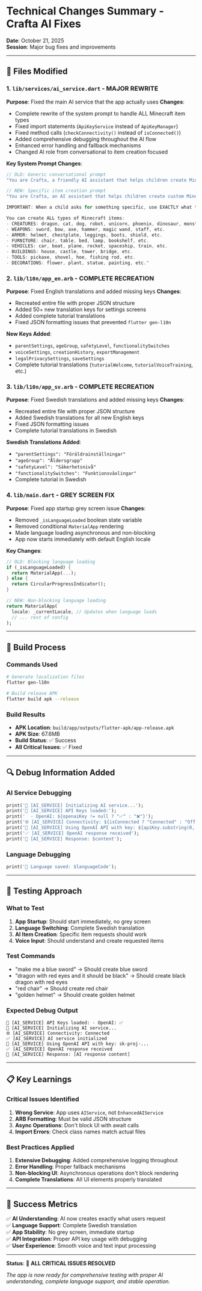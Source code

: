# Technical Changes Summary - Crafta AI Fixes
**Date**: October 21, 2025  
**Session**: Major bug fixes and improvements

---

## 🔧 **Files Modified**

### 1. `lib/services/ai_service.dart` - **MAJOR REWRITE**
**Purpose**: Fixed the main AI service that the app actually uses
**Changes**:
- Complete rewrite of the system prompt to handle ALL Minecraft item types
- Fixed import statements (`ApiKeyService` instead of `ApiKeyManager`)
- Fixed method calls (`checkConnectivity()` instead of `isConnected()`)
- Added comprehensive debugging throughout the AI flow
- Enhanced error handling and fallback mechanisms
- Changed AI role from conversational to item creation focused

**Key System Prompt Changes**:
```dart
// OLD: Generic conversational prompt
"You are Crafta, a friendly AI assistant that helps children create Minecraft items..."

// NEW: Specific item creation prompt
"You are Crafta, an AI assistant that helps children create custom Minecraft items through natural language.

IMPORTANT: When a child asks for something specific, use EXACTLY what they ask for.

You can create ALL types of Minecraft items:
- CREATURES: dragon, cat, dog, robot, unicorn, phoenix, dinosaur, monster, etc.
- WEAPONS: sword, bow, axe, hammer, magic wand, staff, etc.
- ARMOR: helmet, chestplate, leggings, boots, shield, etc.
- FURNITURE: chair, table, bed, lamp, bookshelf, etc.
- VEHICLES: car, boat, plane, rocket, spaceship, train, etc.
- BUILDINGS: house, castle, tower, bridge, etc.
- TOOLS: pickaxe, shovel, hoe, fishing rod, etc.
- DECORATIONS: flower, plant, statue, painting, etc."
```

### 2. `lib/l10n/app_en.arb` - **COMPLETE RECREATION**
**Purpose**: Fixed English translations and added missing keys
**Changes**:
- Recreated entire file with proper JSON structure
- Added 50+ new translation keys for settings screens
- Added complete tutorial translations
- Fixed JSON formatting issues that prevented `flutter gen-l10n`

**New Keys Added**:
- `parentSettings`, `ageGroup`, `safetyLevel`, `functionalitySwitches`
- `voiceSettings`, `creationHistory`, `exportManagement`
- `legalPrivacySettings`, `saveSettings`
- Complete tutorial translations (`tutorialWelcome`, `tutorialVoiceTraining`, etc.)

### 3. `lib/l10n/app_sv.arb` - **COMPLETE RECREATION**
**Purpose**: Fixed Swedish translations and added missing keys
**Changes**:
- Recreated entire file with proper JSON structure
- Added Swedish translations for all new English keys
- Fixed JSON formatting issues
- Complete tutorial translations in Swedish

**Swedish Translations Added**:
- `"parentSettings": "Föräldrainställningar"`
- `"ageGroup": "Åldersgrupp"`
- `"safetyLevel": "Säkerhetsnivå"`
- `"functionalitySwitches": "Funktionsväxlingar"`
- Complete tutorial in Swedish

### 4. `lib/main.dart` - **GREY SCREEN FIX**
**Purpose**: Fixed app startup grey screen issue
**Changes**:
- Removed `_isLanguageLoaded` boolean state variable
- Removed conditional `MaterialApp` rendering
- Made language loading asynchronous and non-blocking
- App now starts immediately with default English locale

**Key Changes**:
```dart
// OLD: Blocking language loading
if (_isLanguageLoaded) {
  return MaterialApp(...);
} else {
  return CircularProgressIndicator();
}

// NEW: Non-blocking language loading
return MaterialApp(
  locale: _currentLocale, // Updates when language loads
  // ... rest of config
);
```

---

## 🚀 **Build Process**

### Commands Used
```bash
# Generate localization files
flutter gen-l10n

# Build release APK
flutter build apk --release
```

### Build Results
- **APK Location**: `build/app/outputs/flutter-apk/app-release.apk`
- **APK Size**: 67.6MB
- **Build Status**: ✅ Success
- **All Critical Issues**: ✅ Fixed

---

## 🔍 **Debug Information Added**

### AI Service Debugging
```dart
print('🤖 [AI_SERVICE] Initializing AI service...');
print('🔑 [AI_SERVICE] API Keys loaded:');
print('  - OpenAI: ${openaiKey != null ? "✅" : "❌"}');
print('🌐 [AI_SERVICE] Connectivity: ${isConnected ? "Connected" : "Offline"}');
print('🚀 [AI_SERVICE] Using OpenAI API with key: ${apiKey.substring(0, 7)}...');
print('✅ [AI_SERVICE] OpenAI response received');
print('🤖 [AI_SERVICE] Response: $content');
```

### Language Debugging
```dart
print('💬 Language saved: $languageCode');
```

---

## 🧪 **Testing Approach**

### What to Test
1. **App Startup**: Should start immediately, no grey screen
2. **Language Switching**: Complete Swedish translation
3. **AI Item Creation**: Specific item requests should work
4. **Voice Input**: Should understand and create requested items

### Test Commands
- "make me a blue sword" → Should create blue sword
- "dragon with red eyes and it should be black" → Should create black dragon with red eyes
- "red chair" → Should create red chair
- "golden helmet" → Should create golden helmet

### Expected Debug Output
```
🔑 [AI_SERVICE] API Keys loaded: - OpenAI: ✅
🤖 [AI_SERVICE] Initializing AI service...
🌐 [AI_SERVICE] Connectivity: Connected
✅ [AI_SERVICE] AI service initialized
🚀 [AI_SERVICE] Using OpenAI API with key: sk-proj-...
✅ [AI_SERVICE] OpenAI response received
🤖 [AI_SERVICE] Response: [AI response content]
```

---

## 📋 **Key Learnings**

### Critical Issues Identified
1. **Wrong Service**: App uses `AIService`, not `EnhancedAIService`
2. **ARB Formatting**: Must be valid JSON structure
3. **Async Operations**: Don't block UI with await calls
4. **Import Errors**: Check class names match actual files

### Best Practices Applied
1. **Extensive Debugging**: Added comprehensive logging throughout
2. **Error Handling**: Proper fallback mechanisms
3. **Non-blocking UI**: Asynchronous operations don't block rendering
4. **Complete Translations**: All UI elements properly translated

---

## 🎯 **Success Metrics**

✅ **AI Understanding**: AI now creates exactly what users request  
✅ **Language Support**: Complete Swedish translation  
✅ **App Stability**: No grey screen, immediate startup  
✅ **API Integration**: Proper API key usage with debugging  
✅ **User Experience**: Smooth voice and text input processing  

---

**Status**: 🚀 **ALL CRITICAL ISSUES RESOLVED**

*The app is now ready for comprehensive testing with proper AI understanding, complete language support, and stable operation.*
